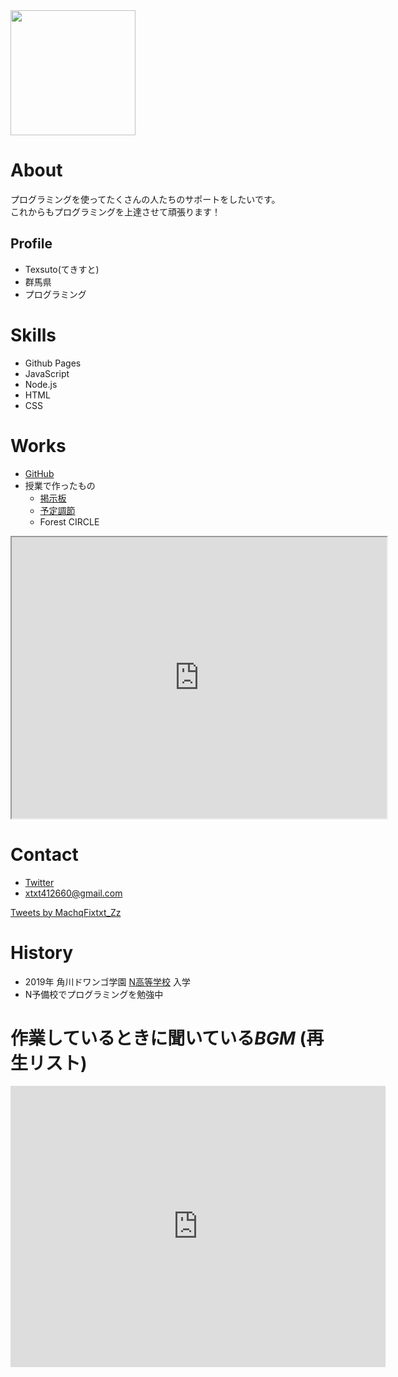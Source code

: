 <img src="https://cdn.discordapp.com/attachments/622710294426288138/775280223201132574/Frisk_profile.png" width="200">

# About
プログラミングを使ってたくさんの人たちのサポートをしたいです。  
これからもプログラミングを上達させて頑張ります！

## Profile
- Texsuto(てきすと)
- 群馬県
- プログラミング

# Skills
- Github Pages
- JavaScript
- Node.js
- HTML
- CSS

# Works
- [GitHub](https://github.com/tqkapL)
- 授業で作ったもの
  - [掲示板](https://fast-reaches-34858.herokuapp.com/posts)
  - [予定調節](https://still-dawn-64234.herokuapp.com/)
  - Forest CIRCLE
<iframe src="https://www.openprocessing.org/sketch/902224/embed/" width="600" height="450"></iframe>

# Contact
- [Twitter](https://twitter.com/Machqtxt_Zz)
- xtxt412660@gmail.com

<a class="twitter-timeline" data-width="700" data-height="800" data-theme="dark" href="https://twitter.com/Machqtxt_Zz">Tweets by MachqFixtxt_Zz</a> <script async src="https://platform.twitter.com/widgets.js" charset="utf-8"></script>

# History
- 2019年 角川ドワンゴ学園 [N高等学校](https://nnn.ed.jp/) 入学
- N予備校でプログラミングを勉強中

# 作業しているときに聞いている*BGM* (再生リスト)
<iframe width="600" height="450" src="https://www.youtube.com/embed/videoseries?list=PLnaAnWln0K3z8tvdl45HF44jRz8s9l0e7" frameborder="0" allow="accelerometer; autoplay; encrypted-media; gyroscope; picture-in-picture" allowfullscreen></iframe>
